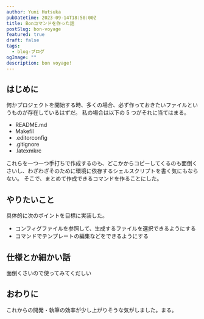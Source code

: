 ```yaml
---
author: Yuni Hutsuka
pubDatetime: 2023-09-14T18:50:00Z
title: Bonコマンドを作った話
postSlug: bon-voyage
featured: true
draft: false
tags:
  - blog-ブログ
ogImage: ""
description: bon voyage!
---
```


## はじめに

何かプロジェクトを開始する時、多くの場合、必ず作っておきたいファイルというものが存在しているはずだ。
私の場合は以下の 5 つがそれに当てはまる。

- README.md
- Makefil
- .editorconfig
- .gitignore
- .latexmkrc

これらを一つ一つ手打ちで作成するのも、どこかからコピーしてくるのも面倒くさいし、わざわざそのために環境に依存するシェルスクリプトを書く気にもならない。
そこで、まとめて作成できるコマンドを作ることにした。

## やりたいこと

具体的に次のポイントを目標に実装した。

- コンフィグファイルを参照して、生成するファイルを選択できるようにする
- コマンドでテンプレートの編集などをできるようにする

## 仕様とか細かい話

面倒くさいので使ってみてくだしい

## おわりに

これからの開発・執筆の効率が少し上がりそうな気がしました。まる。
